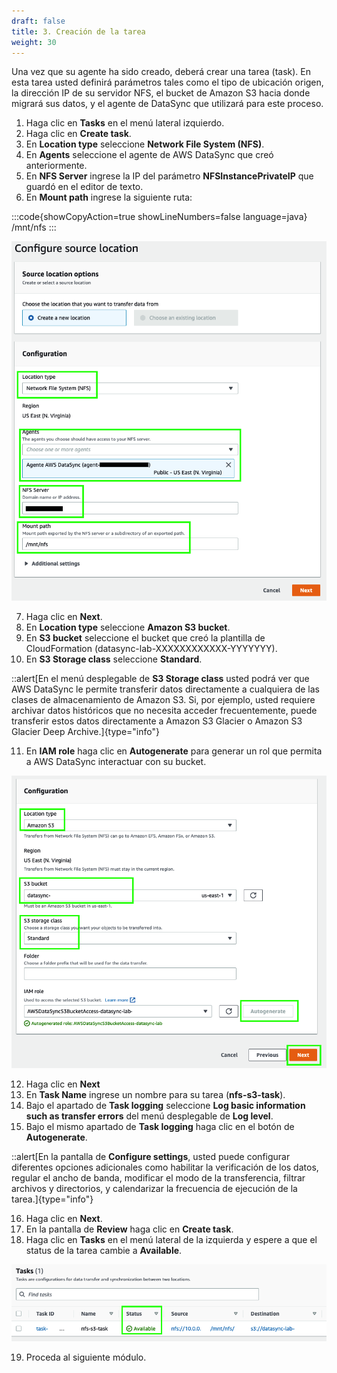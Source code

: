 ```yaml
---
draft: false
title: 3. Creación de la tarea
weight: 30
---
```

Una vez que su agente ha sido creado, deberá crear una tarea (task). En esta tarea usted definirá parámetros tales como el tipo de ubicación origen, la dirección IP de su servidor NFS, el bucket de Amazon S3 hacia donde migrará sus datos, y el agente de DataSync que utilizará para este proceso.

1. Haga clic en **Tasks** en el menú lateral izquierdo.
2. Haga clic en **Create task**.
3. En **Location type** seleccione **Network File System (NFS)**.
4. En **Agents** seleccione el agente de AWS DataSync que creó anteriormente.
5. En **NFS Server** ingrese la IP del parámetro **NFSInstancePrivateIP** que guardó en el editor de texto.
6. En **Mount path** ingrese la siguiente ruta:

:::code{showCopyAction=true showLineNumbers=false language=java}
/mnt/nfs
:::

![Tarea - ubicación origen](/static/images/ds/tareaorigen.png)

7. Haga clic en **Next**.
8. En **Location type** seleccione **Amazon S3 bucket**.
9. En **S3 bucket** seleccione el bucket que creó la plantilla de CloudFormation (datasync-lab-XXXXXXXXXXXX-YYYYYYY).
10. En **S3 Storage class** seleccione **Standard**.

::alert[En el menú desplegable de **S3 Storage class** usted podrá ver que AWS DataSync le permite transferir datos directamente a cualquiera de las clases de almacenamiento de Amazon S3. Si, por ejemplo, usted requiere archivar datos históricos que no necesita acceder frecuentemente, puede transferir estos datos directamente a Amazon S3 Glacier o Amazon S3 Glacier Deep Archive.]{type="info"}

11. En **IAM role** haga clic en **Autogenerate** para generar un rol que permita a AWS DataSync interactuar con su bucket.

![Tarea - Ubicación destino](/static/images/ds/tareadestino.png)

12. Haga clic en **Next**
13. En **Task Name** ingrese un nombre para su tarea (**nfs-s3-task**).
14. Bajo el apartado de **Task logging** seleccione **Log basic information such as transfer errors** del menú desplegable de **Log level**.
15. Bajo el mismo apartado de **Task logging** haga clic en el botón de **Autogenerate**.

::alert[En la pantalla de **Configure settings**, usted puede configurar diferentes opciones adicionales como habilitar la verificación de los datos, regular el ancho de banda, modificar el modo de la transferencia, filtrar archivos y directorios, y calendarizar la frecuencia de ejecución de la tarea.]{type="info"}

16. Haga clic en **Next**.
17. En la pantalla de **Review** haga clic en **Create task**.
18. Haga clic en **Tasks** en el menú lateral de la izquierda y espere a que el status de la tarea cambie a **Available**.

![Tarea disponible](/static/images/ds/tareadisponible.png)

19. Proceda al siguiente módulo.